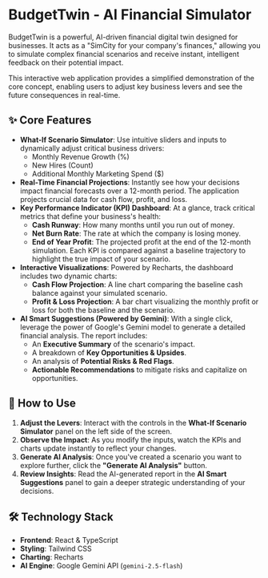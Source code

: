 # BudgetTwin - AI Financial Simulator

BudgetTwin is a powerful, AI-driven financial digital twin designed for businesses. It acts as a "SimCity for your company's finances," allowing you to simulate complex financial scenarios and receive instant, intelligent feedback on their potential impact.

This interactive web application provides a simplified demonstration of the core concept, enabling users to adjust key business levers and see the future consequences in real-time.

## ✨ Core Features

-   **What-If Scenario Simulator**: Use intuitive sliders and inputs to dynamically adjust critical business drivers:
    -   Monthly Revenue Growth (%)
    -   New Hires (Count)
    -   Additional Monthly Marketing Spend ($)
-   **Real-Time Financial Projections**: Instantly see how your decisions impact financial forecasts over a 12-month period. The application projects crucial data for cash flow, profit, and loss.
-   **Key Performance Indicator (KPI) Dashboard**: At a glance, track critical metrics that define your business's health:
    -   **Cash Runway**: How many months until you run out of money.
    -   **Net Burn Rate**: The rate at which the company is losing money.
    -   **End of Year Profit**: The projected profit at the end of the 12-month simulation.
    Each KPI is compared against a baseline trajectory to highlight the true impact of your scenario.
-   **Interactive Visualizations**: Powered by Recharts, the dashboard includes two dynamic charts:
    -   **Cash Flow Projection**: A line chart comparing the baseline cash balance against your simulated scenario.
    -   **Profit & Loss Projection**: A bar chart visualizing the monthly profit or loss for both the baseline and the scenario.
-   **AI Smart Suggestions (Powered by Gemini)**: With a single click, leverage the power of Google's Gemini model to generate a detailed financial analysis. The report includes:
    -   An **Executive Summary** of the scenario's impact.
    -   A breakdown of **Key Opportunities & Upsides**.
    -   An analysis of **Potential Risks & Red Flags**.
    -   **Actionable Recommendations** to mitigate risks and capitalize on opportunities.

## 🚀 How to Use

1.  **Adjust the Levers**: Interact with the controls in the **What-If Scenario Simulator** panel on the left side of the screen.
2.  **Observe the Impact**: As you modify the inputs, watch the KPIs and charts update instantly to reflect your changes.
3.  **Generate AI Analysis**: Once you've created a scenario you want to explore further, click the **"Generate AI Analysis"** button.
4.  **Review Insights**: Read the AI-generated report in the **AI Smart Suggestions** panel to gain a deeper strategic understanding of your decisions.

## 🛠️ Technology Stack

-   **Frontend**: React & TypeScript
-   **Styling**: Tailwind CSS
-   **Charting**: Recharts
-   **AI Engine**: Google Gemini API (`gemini-2.5-flash`)
